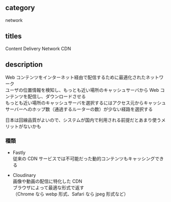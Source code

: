 ## category

network

## titles

Content Delivery Network
CDN

## description

Web コンテンツをインターネット経由で配信するために最適化されたネットワーク  
ユーザの位置情報を検知し、もっとも近い場所のキャッシュサーバから Web コンテンツを配信し、ダウンロードさせる  
もっとも近い場所のキャッシュサーバを選択するにはアクセス元からキャッシュサーバーへのホップ数（通過するルーターの数）が少ない経路を選択する

日本は回線品質がよいので、システムが国内で利用される前提だとあまり使うメリットがないかも

### 種類

- Fastly  
  従来の CDN サービスでは不可能だった動的コンテンツもキャッシングできる

- Cloudinary  
  画像や動画の配信に特化した CDN  
  ブラウザによって最適な形式で返す  
  （Chrome なら webp 形式、Safari なら jpeg 形式など）
